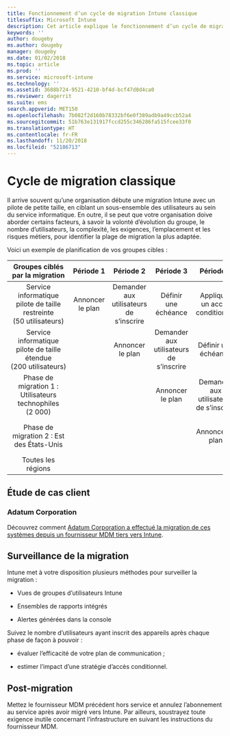 ```yaml
---
title: Fonctionnement d’un cycle de migration Intune classique
titlesuffix: Microsoft Intune
description: Cet article explique le fonctionnement d’un cycle de migration Microsoft Intune et propose des exemples pour illustrer la façon dont vous pouvez gérer les cycles de migration.
keywords: ''
author: dougeby
ms.author: dougeby
manager: dougeby
ms.date: 01/02/2018
ms.topic: article
ms.prod: ''
ms.service: microsoft-intune
ms.technology: ''
ms.assetid: 3688b724-9521-4210-bf4d-bcf47d8d4ca0
ms.reviewer: dagerrit
ms.suite: ems
search.appverid: MET150
ms.openlocfilehash: 7b082f2d160b78332bf6e0f389adb9a49ccb52a4
ms.sourcegitcommit: 51b763e131917fccd255c346286fa515fcee33f0
ms.translationtype: HT
ms.contentlocale: fr-FR
ms.lasthandoff: 11/20/2018
ms.locfileid: "52186713"
---
```

# <a name="typical-migration-cycle"></a>Cycle de migration classique

Il arrive souvent qu’une organisation débute une migration Intune avec un pilote de petite taille, en ciblant un sous-ensemble des utilisateurs au sein du service informatique. En outre, il se peut que votre organisation doive aborder certains facteurs, à savoir la volonté d’évolution du groupe, le nombre d’utilisateurs, la complexité, les exigences, l’emplacement et les risques métiers, pour identifier la plage de migration la plus adaptée.

Voici un exemple de planification de vos groupes cibles :

  | **Groupes ciblés par la migration** | **Période 1** | **Période 2** | **Période 3** | **Période 4** | **...**
|:---:|:---:|:---:|:---:|:---:|:---:|
| Service informatique pilote de taille restreinte (50 utilisateurs) | Annoncer le plan | Demander aux utilisateurs de s’inscrire | Définir une échéance | Appliquer un accès conditionnel |  |                                                        
| Service informatique pilote de taille étendue (200 utilisateurs) |  | Annoncer le plan | Demander aux utilisateurs de s’inscrire | Définir une échéance | Appliquer un accès conditionnel |
| Phase de migration 1 : Utilisateurs technophiles (2 000) |  |  | Annoncer le plan | Demander aux utilisateurs de s’inscrire | Définir une échéance |
| Phase de migration 2 : Est des États-Unis |  |  |  | Annoncer le plan | Demander aux utilisateurs de s’inscrire |
| Toutes les régions |  |  |  |  | Annoncer le plan |

## <a name="customer-migration-case-study"></a>Étude de cas client

### <a name="adatum-corporation"></a>Adatum Corporation

Découvrez comment [Adatum Corporation a effectué la migration de ces systèmes depuis un fournisseur MDM tiers vers Intune](https://gallery.technet.microsoft.com/Intune-migration-guide-893a95e3?redir=0).

## <a name="monitoring-migration"></a>Surveillance de la migration

Intune met à votre disposition plusieurs méthodes pour surveiller la migration :

* Vues de groupes d’utilisateurs Intune

* Ensembles de rapports intégrés

* Alertes générées dans la console

Suivez le nombre d’utilisateurs ayant inscrit des appareils après chaque phase de façon à pouvoir :

-   évaluer l’efficacité de votre plan de communication ;

-   estimer l’impact d’une stratégie d’accès conditionnel.


## <a name="post-migration"></a>Post-migration

Mettez le fournisseur MDM précédent hors service et annulez l’abonnement au service après avoir migré vers Intune. Par ailleurs, soustrayez toute exigence inutile concernant l’infrastructure en suivant les instructions du fournisseur MDM.
